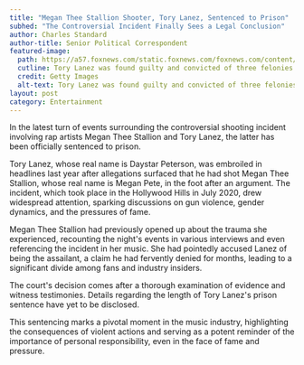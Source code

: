 ```yaml
---
title: "Megan Thee Stallion Shooter, Tory Lanez, Sentenced to Prison"
subhed: "The Controversial Incident Finally Sees a Legal Conclusion"
author: Charles Standard
author-title: Senior Political Correspondent
featured-image: 
  path: https://a57.foxnews.com/static.foxnews.com/foxnews.com/content/uploads/2023/08/640/320/meghan-thee-stallion-tory-lanez-sentenced.jpg?ve=1&tl=1
  cutline: Tory Lanez was found guilty and convicted of three felonies in the 2020 shooting of Megan Thee Stallion
  credit: Getty Images
  alt-text: Tory Lanez was found guilty and convicted of three felonies in the 2020 shooting of Megan Thee Stallion
layout: post
category: Entertainment
---
```


In the latest turn of events surrounding the controversial shooting incident involving rap artists Megan Thee Stallion and Tory Lanez, the latter has been officially sentenced to prison.

Tory Lanez, whose real name is Daystar Peterson, was embroiled in headlines last year after allegations surfaced that he had shot Megan Thee Stallion, whose real name is Megan Pete, in the foot after an argument. The incident, which took place in the Hollywood Hills in July 2020, drew widespread attention, sparking discussions on gun violence, gender dynamics, and the pressures of fame.

Megan Thee Stallion had previously opened up about the trauma she experienced, recounting the night's events in various interviews and even referencing the incident in her music. She had pointedly accused Lanez of being the assailant, a claim he had fervently denied for months, leading to a significant divide among fans and industry insiders.

The court's decision comes after a thorough examination of evidence and witness testimonies. Details regarding the length of Tory Lanez's prison sentence have yet to be disclosed.

This sentencing marks a pivotal moment in the music industry, highlighting the consequences of violent actions and serving as a potent reminder of the importance of personal responsibility, even in the face of fame and pressure.

